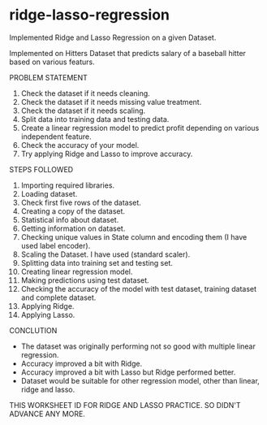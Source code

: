 # ridge-lasso-regression
Implemented Ridge and Lasso Regression on a given Dataset.

Implemented on Hitters Dataset that predicts salary of a baseball hitter based on various featurs.

PROBLEM STATEMENT
1. Check the dataset if it needs cleaning.
2. Check the dataset if it needs missing value treatment.
3. Check the dataset if it needs scaling.
4. Split data into training data and testing data.
5. Create a linear regression model to predict profit depending on various independent feature.
6. Check the accuracy of your model.
7. Try applying Ridge and Lasso to improve accuracy.

STEPS FOLLOWED
1. Importing required libraries.
2. Loading dataset.
3. Check first five rows of the dataset.
4. Creating a copy of the dataset.
5. Statistical info about dataset.
6. Getting information on dataset.
7. Checking unique values in State column and encoding them (I have used label encoder).
8. Scaling the Dataset. I have used (standard scaler).
9. Splitting data into training set and testing set.
10. Creating linear regression model.
11. Making predictions using test dataset.
12. Checking the accuracy of the model with test dataset, training dataset and complete dataset.
13. Applying Ridge.
14. Applying Lasso.

CONCLUTION
- The dataset was originally performing not so good with multiple linear regression. 
- Accuracy improved a bit with Ridge.
- Accuracy improved a bit with Lasso but Ridge performed better.
- Dataset would be suitable for other regression model, other than linear, ridge and lasso.

THIS WORKSHEET ID FOR RIDGE AND LASSO PRACTICE. SO DIDN'T ADVANCE ANY MORE.

